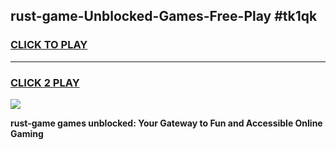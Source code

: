 
## rust-game-Unblocked-Games-Free-Play #tk1qk
<h3>
<a href="https://us.freeplayer.one?title=rust-game&ref=9M">CLICK TO PLAY</a></h3>
<hr>

<h3>
<a href="https://us.freeplayer.one?title=rust-game&ref=9M">CLICK 2 PLAY</a>
  
</h3>

<a href="https://us.freeplayer.one?title=rust-game&ref=9M"><img src="https://clearcache.store/games.png"></a>


**rust-game games unblocked: Your Gateway to Fun and Accessible Online Gaming**

